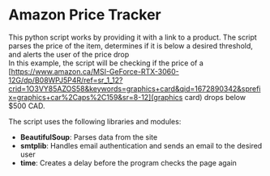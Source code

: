 # Amazon Price Tracker

This python script works by providing it with a link to a product. 
The script parses the price of the item, determines if it is below a desired threshold, and alerts the user of the price drop<br>
In this example, the script will be checking if the price of a [https://www.amazon.ca/MSI-GeForce-RTX-3060-12G/dp/B08WPJ5P4R/ref=sr_1_12?crid=1O3VY85AZOS58&keywords=graphics+card&qid=1672890342&sprefix=graphics+car%2Caps%2C159&sr=8-12](graphics card) drops below $500 CAD.

The script uses the following libraries and modules:

- **BeautifulSoup**: Parses data from the site
- **smtplib**: Handles email authentication and sends an email to the desired user
- **time**: Creates a delay before the program checks the page again
